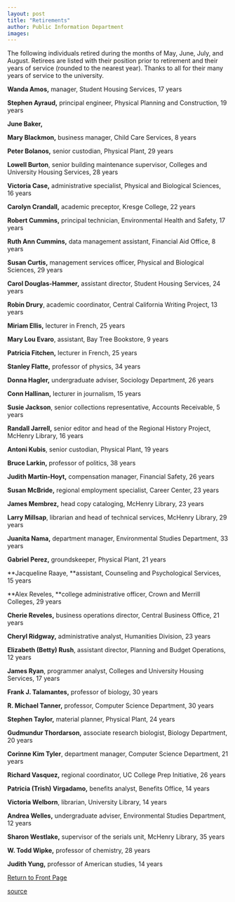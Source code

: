 ```yaml
---
layout: post
title: "Retirements"
author: Public Information Department
images:
---
```


The following individuals retired during the months of May, June, July, and August. Retirees are listed with their position prior to retirement and their years of service (rounded to the nearest year). Thanks to all for their many years of service to the university.

**Wanda Amos,** manager, Student Housing Services, 17 years

**Stephen Ayraud,** principal engineer, Physical Planning and Construction, 19 years

**June Baker,**

**Mary Blackmon,** business manager, Child Care Services, 8 years

**Peter Bolanos,** senior custodian, Physical Plant, 29 years

**Lowell Burton**, senior building maintenance supervisor, Colleges and University Housing Services, 28 years

**Victoria Case,** administrative specialist, Physical and Biological Sciences, 16 years

**Carolyn Crandall,** academic preceptor, Kresge College, 22 years

**Robert Cummins,** principal technician, Environmental Health and Safety, 17 years

**Ruth Ann Cummins,** data management assistant, Financial Aid Office, 8 years

**Susan Curtis,** management services officer, Physical and Biological Sciences, 29 years

**Carol Douglas-Hammer,** assistant director, Student Housing Services, 24 years

**Robin Drury**, academic coordinator, Central California Writing Project, 13 years

**Miriam Ellis,** lecturer in French, 25 years

**Mary Lou Evaro**, assistant, Bay Tree Bookstore, 9 years

**Patricia Fitchen,** lecturer in French, 25 years

**Stanley Flatte,** professor of physics, 34 years

**Donna Hagler,** undergraduate adviser, Sociology Department, 26 years

**Conn Hallinan,** lecturer in journalism, 15 years

**Susie Jackson**, senior collections representative, Accounts Receivable, 5 years

**Randall Jarrell,** senior editor and head of the Regional History Project, McHenry Library, 16 years

**Antoni Kubis**, senior custodian, Physical Plant, 19 years

**Bruce Larkin,** professor of politics, 38 years

**Judith Martin-Hoyt,** compensation manager, Financial Safety, 26 years

**Susan McBride,** regional employment specialist, Career Center, 23 years

**James Membrez,** head copy cataloging, McHenry Library, 23 years

**Larry Millsap**, librarian and head of technical services, McHenry Library, 29 years

**Juanita Nama,** department manager, Environmental Studies Department, 33 years

**Gabriel Perez,** groundskeeper, Physical Plant, 21 years

**Jacqueline Raaye, **assistant, Counseling and Psychological Services, 15 years

**Alex Reveles, **college administrative officer, Crown and Merrill Colleges, 29 years

**Cherie Reveles,** business operations director, Central Business Office, 21 years

**Cheryl Ridgway,** administrative analyst, Humanities Division, 23 years

**Elizabeth (Betty) Rush**, assistant director, Planning and Budget Operations, 12 years

**James Ryan**, programmer analyst, Colleges and University Housing Services, 17 years

**Frank J. Talamantes,** professor of biology, 30 years

**R. Michael Tanner,** professor, Computer Science Department, 30 years

**Stephen Taylor,** material planner, Physical Plant, 24 years

**Gudmundur Thordarson,** associate research biologist, Biology Department, 20 years

**Corinne Kim Tyler**, department manager, Computer Science Department, 21 years

**Richard Vasquez,** regional coordinator, UC College Prep Initiative, 26 years

**Patricia (Trish) Virgadamo,** benefits analyst, Benefits Office, 14 years

**Victoria Welborn**, librarian, University Library, 14 years

**Andrea Welles,** undergraduate adviser, Environmental Studies Department, 12 years

**Sharon Westlake,** supervisor of the serials unit, McHenry Library, 35 years

**W. Todd Wipke,** professor of chemistry, 28 years

**Judith Yung,** professor of American studies, 14 years

  

[Return to Front Page][1]

[1]: http://currents.ucsc.edu/

[source](http://www1.ucsc.edu/currents/04-05/10-04/retirements.asp "Permalink to retirements")
